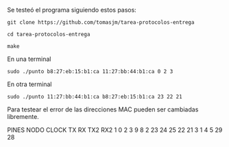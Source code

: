 Se testeó el programa siguiendo estos pasos:

```git clone https://github.com/tomasjm/tarea-protocolos-entrega```

```cd tarea-protocolos-entrega```

```make```

En una terminal

```sudo ./punto b8:27:eb:15:b1:ca 11:27:bb:44:b1:ca 0 2 3```

En otra terminal

```sudo ./punto 11:27:bb:44:b1:ca b8:27:eb:15:b1:ca 23 22 21```

Para testear el error de las direcciones MAC pueden ser cambiadas libremente.

PINES
NODO  CLOCK  TX  RX     TX2   RX2
1        0    2   3      9     8
2       23   24   25     22    21
3       1     4   5      29    28